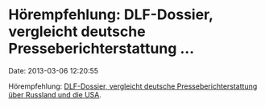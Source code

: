 Hörempfehlung: DLF-Dossier, vergleicht deutsche Presseberichterstattung \...
============================================================================

Date: 2013-03-06 12:20:55

Hörempfehlung: [DLF-Dossier, vergleicht deutsche Presseberichterstattung
über Russland und die
USA](http://www.dradio.de/dlf/sendungen/dossier/1992509/).
